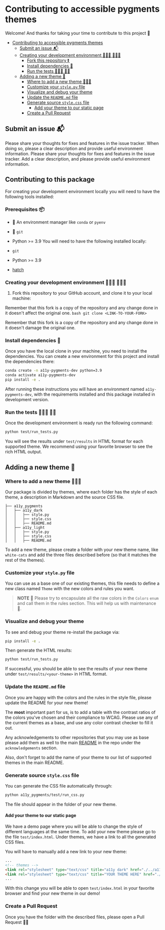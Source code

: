 # Contributing to accessible pygments themes

Welcome! And thanks for taking your time to contribute to this project 🤩

- [Contributing to accessible pygments themes](#contributing-to-accessible-pygments-themes)
  - [Submit an issue 📬](#submit-an-issue-)
  - [Creating your development environment 👩🏻‍💻 👨🏼‍💻](#creating-your-development-environment--)
    - [Fork this repository ⏬](#fork-this-repository-)
    - [Install dependencies 💽](#install-dependencies-)
    - [Run the tests 🏃🏻‍♀️ 🏃‍♂️](#run-the-tests-️-️)
  - [Adding a new theme 🎨](#adding-a-new-theme-)
    - [Where to add a new theme 👩🏼‍🎨](#where-to-add-a-new-theme-)
    - [Customize your `style.py` file](#customize-your-stylepy-file)
    - [Visualize and debug your theme](#visualize-and-debug-your-theme)
    - [Update the `README.md` file](#update-the-readmemd-file)
    - [Generate source `style.css` file](#generate-source-stylecss-file)
      - [Add your theme to our static page](#add-your-theme-to-our-static-page)
    - [Create a Pull Request](#create-a-pull-request)

## Submit an issue 📬

Please share your thoughts for fixes and features in the issue tracker.
When doing so, please a clear description and provide useful environment information.
Please share your thoughts for fixes and features in the issue tracker. Add a clear description, and please provide useful environment information.

## Contributing to this package

For creating your development environment locally you will need to have the following tools installed:

### Prerequisites 📦

- 🐍 An environment manager like `conda` or `pyenv`
- 📝 `git`
- Python >= 3.9
  You will need to have the following installed locally:

- `git`
- Python >= 3.9
- [hatch](https://hatch.pypa.io/)

### Creating your development environment 👩🏻‍💻 👨🏼‍💻

1. Fork this repository to your GitHub account, and clone it to your local machine:

Remember that this fork is a copy of the repository and any change done in it doesn't affect the original one.
`bash git clone <LINK-TO-YOUR-FORK> `

Remember that this fork is a copy of the repository and any change done in it doesn't damage the original one.

### Install dependencies 💽

Once you have the local clone in your machine, you need to install the dependencies.
You can create a new environment for this project and install the dependencies there:

```bash
conda create -n a11y-pygments-dev python=3.9
conda activate a11y-pygments-dev
pip install -e .
```

After running these instructions you will have an environment named `a11y-pygments-dev`, with the requirements installed and this package installed in development version.

### Run the tests 🏃🏻‍♀️ 🏃‍♂️

Once the development environment is ready run the following command:

```bash
python test/run_tests.py
```

You will see the results under `test/results` in HTML format for each supported theme.
We recommend using your favorite browser to see the rich HTML output.

## Adding a new theme 🎨

### Where to add a new theme 👩🏼‍🎨

Our package is divided by themes, where each folder has the style of each theme, a description in Markdown and the source CSS file.

```text
├── a11y_pygments
│   ├── a11y_dark
│   │   ├── style.py
│   │   ├── style.css
│   │   ├── README.md
│   ├── a11y_light
│   │   ├── style.py
│   │   ├── style.css
│   │   ├── README.md
```

To add a new theme, please create a folder with your new theme name, like `white-cats` and add the three files described before (so that it matches the rest of the themes).

### Customize your `style.py` file

You can use as a base one of our existing themes, this file needs to define a new class named `Theme` with the new colors and rules you want.

> **NOTE** 📝
> Please try to encapsulate all the raw colors in the `Colors` `enum` and call them in the rules section. This will help us with maintenance 🙏.

### Visualize and debug your theme

To see and debug your theme re-install the package via:

```bash
pip install -e .
```

Then generate the HTML results:

```bash
python test/run_tests.py
```

If successful, you should be able to see the results of your new theme under `test/results/<your-theme>` in HTML format.

### Update the `README.md` file

Once you are happy with the colors and the rules in the style file, please update the README for your new theme!

The **most** important part for us, is to add a table with the contrast ratios of the colors you've chosen and their compliance to WCAG. Please use any of the current themes as a base, and use any color contrast checker to fill it out.

Any acknowledgements to other repositories that you may use as base please add them as well to the main [README](./README.md) in the repo under the `acknowledgements` section.

Also, don't forget to add the name of your theme to our list of supported themes in the main README.

### Generate source `style.css` file

You can generate the CSS file automatically through:

```bash
python a11y_pygments/test/run_css.py
```

The file should appear in the folder of your new theme.

#### Add your theme to our static page

We have a demo page where you will be able to change the style of different languages at the same time.
To add your new theme please go to the file `test/index.html`. Under themes, we have a link to all the generated CSS files.

You will have to manually add a new link to your new theme:

```HTML
...
<!-- themes -->
<link rel="stylesheet" type="text/css" title="a11y dark" href="./../a11y_pygments/a11y_dark/style.css">
<link rel="stylesheet" type="text/css" title="YOUR THEME HERE" href="./../a11y_pygments/<your-theme>/style.css">
...

```

With this change you will be able to open `test/index.html` in your favorite browser and find your new theme in our demo!

### Create a Pull Request

Once you have the folder with the described files, please open a Pull Request 👏🏻
